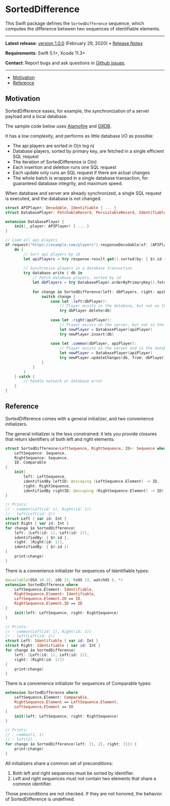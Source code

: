 # SortedDifference

This Swift package defines the `SortedDifference` sequence, which computes the difference between two sequences of identifiable elements.

---

**Latest release**: [version 1.0.0](https://github.com/groue/SortedDifference/tree/1.0.0) (February 29, 2020) • [Release Notes]

**Requirements**: Swift 5.1+, Xcode 11.3+

**Contact**: Report bugs and ask questions in [Github issues](https://github.com/groue/SortedDifference/issues).

---

- [Motivation]
- [Reference]

## Motivation

SortedDifference eases, for example, the synchronization of a server payload and a local database.

The sample code below uses [Alamofire](https://github.com/Alamofire/Alamofire) and [GRDB](https://github.com/groue/GRDB.swift).

It has a low complexity, and performs as little database I/O as possible:

- The api players are sorted in O(n log n)
- Database players, sorted by primary key, are fetched in a single efficient SQL request
- The iteration of SortedDifference is O(n)
- Each insertion and deletion runs one SQL request
- Each update only runs an SQL request if there are actual changes
- The whole batch is wrapped in a single database transaction, for guaranteed database integrity, and maximum speed.

When database and server are already synchronized, a single SQL request is executed, and the database is not changed.

```swift
struct APIPlayer: Decodable, Identifiable { ... }
struct DatabasePlayer: FetchableRecord, PersistableRecord, Identifiable { ... }

extension DatabasePlayer {
    init(_ player: APIPlayer) { ... }
}

// Load all api players
AF.request("https://example.com/players").responseDecodable(of: [APIPlayer].self) { response in
    do {
        // Sort api players by id
        let apiPlayers = try response.result.get().sorted(by: { $0.id < $1.id })
        
        // Synchronize players in a database transaction
        try database.write { db in
            // Fetch database players, sorted by id
            let dbPlayers = try DatabasePlayer.orderByPrimaryKey().fetchAll(db)
            
            for change in SortedDifference(left: dbPlayers, right: apiPlayers) {
                switch change {
                    case let .left(dbPlayer):
                        // Player exists in the database, but not on the server: delete it
                        try dbPlayer.delete(db)
                        
                    case let .right(apiPlayer):
                        // Player exists on the server, but not in the database: insert it
                        let newPlayer = DatabasePlayer(apiPlayer)
                        try newPlayer.insert(db)
                        
                    case let .common(dbPlayer, apiPlayer):
                        // Player exists on the server and in the database: update if needed
                        let newPlayer = DatabasePlayer(apiPlayer)
                        try newPlayer.updateChanges(db, from: dbPlayer)
                }
            }
        }
    } catch {
        // handle network or database error
    }
}
```


## Reference

SortedDifference comes with a general initializer, and two convenience initializers.

The general initializer is the less constrained: it lets you provide closures that return identifiers of both left and right elements:

```swift
struct SortedDifference<LeftSequence, RightSequence, ID>: Sequence where
    LeftSequence: Sequence,
    RightSequence: Sequence,
    ID: Comparable
{
    init(
        left: LeftSequence,
        identifiedBy leftID: @escaping (LeftSequence.Element) -> ID,
        right: RightSequence,
        identifiedBy rightID: @escaping (RightSequence.Element) -> ID)
}

// Prints:
// - common(Left(id: 1), Right(id: 1))
// - left(Left(id: 2))
struct Left { var id: Int }
struct Right { var id: Int }
for change in SortedDifference(
    left: [Left(id: 1), Left(id: 2)],
    identifiedBy: { $0.id },
    right: [Right(id: 1)],
    identifiedBy: { $0.id })
{
    print(change)
}
```

There is a convenience initializer for sequences of Identifiable types:

```swift
@available(OSX 10.15, iOS 13, tvOS 13, watchOS 6, *)
extension SortedDifference where
    LeftSequence.Element: Identifiable,
    RightSequence.Element: Identifiable,
    LeftSequence.Element.ID == ID,
    RightSequence.Element.ID == ID
{
    init(left: LeftSequence, right: RightSequence)
}

// Prints:
// - common(Left(id: 1), Right(id: 1))
// - left(Left(id: 2))
struct Left: Identifiable { var id: Int }
struct Right: Identifiable { var id: Int }
for change in SortedDifference(
    left: [Left(id: 1), Left(id: 2)],
    right: [Right(id: 1)])
{
    print(change)
}
```

There is a convenience initializer for sequences of Comparable types:

```swift
extension SortedDifference where
    LeftSequence.Element: Comparable,
    RightSequence.Element == LeftSequence.Element,
    LeftSequence.Element == ID
{
    init(left: LeftSequence, right: RightSequence)
}

// Prints:
// - common(1, 1)
// - left(2)
for change in SortedDifference(left: [1, 2], right: [1]) {
    print(change)
}
```

All initializers share a common set of preconditions:

1. Both left and right sequences must be sorted by identifier.
2. Left and right sequences must not contain two elements that share a common identifier.

Those preconditions are not checked. If they are not honored, the behavior of SortedDifference is undefined.

[Release Notes]: CHANGELOG.md
[Motivation]: #motivation
[Reference]: #reference
